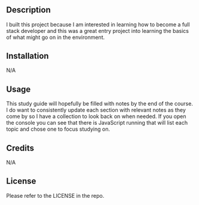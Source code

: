 # <Prework-Study-Guide>

## Description

I built this project because I am interested in learning how to become a full stack developer and this was a great entry project into learning the basics of what might go on in the environment.

## Installation
N/A

## Usage

This study guide will hopefully be filled with notes by the end of the course. I do want to consistently update each section with relevant notes as they come by so I have a collection to look back on when needed. If you open the console you can see that there is JavaScript running that will list each topic and chose one to focus studying on.

## Credits

N/A

## License

Please refer to the LICENSE in the repo.
